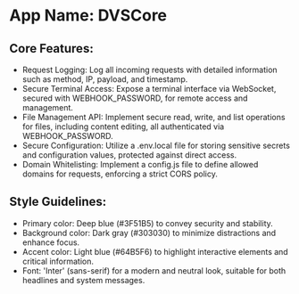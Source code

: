 # **App Name**: DVSCore

## Core Features:

- Request Logging: Log all incoming requests with detailed information such as method, IP, payload, and timestamp.
- Secure Terminal Access: Expose a terminal interface via WebSocket, secured with WEBHOOK_PASSWORD, for remote access and management.
- File Management API: Implement secure read, write, and list operations for files, including content editing, all authenticated via WEBHOOK_PASSWORD.
- Secure Configuration: Utilize a .env.local file for storing sensitive secrets and configuration values, protected against direct access.
- Domain Whitelisting: Implement a config.js file to define allowed domains for requests, enforcing a strict CORS policy.

## Style Guidelines:

- Primary color: Deep blue (#3F51B5) to convey security and stability.
- Background color: Dark gray (#303030) to minimize distractions and enhance focus.
- Accent color: Light blue (#64B5F6) to highlight interactive elements and critical information.
- Font: 'Inter' (sans-serif) for a modern and neutral look, suitable for both headlines and system messages.